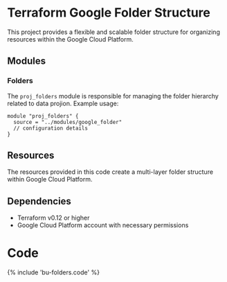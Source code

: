 # Terraform Google Folder Structure

This project provides a flexible and scalable folder structure for organizing resources within the Google Cloud Platform.


## Modules

### Folders
The `proj_folders` module is responsible for managing the folder hierarchy related to data projion.
Example usage:
```hcl
module "proj_folders" {
  source = "../modules/google_folder"
  // configuration details
}
```

## Resources

The resources provided in this code create a multi-layer folder structure within Google Cloud Platform.

## Dependencies

- Terraform v0.12 or higher
- Google Cloud Platform account with necessary permissions


# Code

{% include 'bu-folders.code' %}
